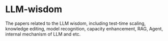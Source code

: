# LLM-wisdom
The papers related to the LLM wisdom, including test-time scaling, knowledge editing, model recognition, capacity enhancement, RAG, Agent, internal mechanism of LLM and etc. 
